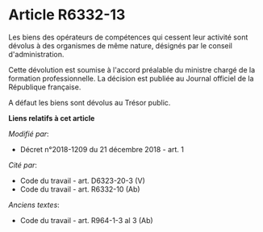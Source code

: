 # Article R6332-13

Les biens des opérateurs de compétences qui cessent leur activité sont dévolus à des organismes de même nature, désignés par
le conseil d'administration.

Cette dévolution est soumise à l'accord préalable du ministre chargé de la formation professionnelle. La décision est publiée
au Journal officiel de la République française.

A défaut les biens sont dévolus au Trésor public.

**Liens relatifs à cet article**

_Modifié par_:

  - Décret n°2018-1209 du 21 décembre 2018 - art. 1

_Cité par_:

  - Code du travail - art. D6323-20-3 (V)
  - Code du travail - art. R6332-10 (Ab)

_Anciens textes_:

  - Code du travail - art. R964-1-3 al 3 (Ab)
